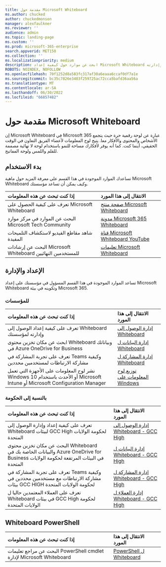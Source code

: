 ```yaml
---
title: مقدمة حول Microsoft Whiteboard
ms.author: chucked
author: chuckedmonson
manager: alexfaulkner
ms.reviewer: ''
audience: admin
ms.topic: landing-page
ms.custom: ''
ms.prod: microsoft-365-enterprise
search.appverid: MET150
ms.collection: ''
ms.localizationpriority: medium
description: ابحث عن موارد حول كيفية إعداد Microsoft Whiteboard وإدارته.
ROBOTS: NOINDEX, NOFOLLOW
ms.openlocfilehash: 70f1252d8a583fc317af30a6eaaa6ccaf0df7a1e
ms.sourcegitcommit: bc35c7826e3403f259725ac72cca5bafd36aa56a
ms.translationtype: MT
ms.contentlocale: ar-SA
ms.lasthandoff: 06/30/2022
ms.locfileid: "66857482"
---
```

# <a name="introduction-to-microsoft-whiteboard"></a>مقدمة حول Microsoft Whiteboard

إن Microsoft Whiteboard في Microsoft 365 عبارة عن لوحة رقمية حرة حيث يتجمع الأشخاص والمحتوى والأفكار معا. يتيح لوح المعلومات لأعضاء الفريق التعاون في الوقت الحقيقي، أينما كنت. كما أنه يوفر لأفكارك مساحة للنمو باستخدام لوحة لا نهائية مصممة للقلم واللمس ولوحة المفاتيح.

## <a name="get-started"></a>بدء الاستخدام

تساعدك الموارد الموجودة في هذا القسم على معرفة المزيد حول ماهية Microsoft Whiteboard وكيف يمكن أن تساعد مؤسستك.

| إذا كنت تبحث عن هذه المعلومات | الانتقال إلى هذا المورد |
|:-----|:-----|
|تعرف على كيفية الحصول على Microsoft Whiteboard|[صفحة منتج Microsoft Whiteboard](https://www.microsoft.com/en-us/microsoft-365/microsoft-whiteboard/digital-whiteboard-app)|
|البحث عن الموارد في مركز موارد Microsoft Tech Community|[مدونة Microsoft 365 Whiteboard](https://techcommunity.microsoft.com/t5/microsoft-365-blog/bg-p/microsoft_365blog/label-name/Microsoft%20Whiteboard)|
|شاهد مقاطع الفيديو لاستكشاف التلميحات المفيدة|[قناة Microsoft Whiteboard YouTube](https://www.youtube.com/c/MicrosoftWhiteboard/videos/Microsoft%20Whiteboard)|
|البحث عن إرشادات Microsoft Whiteboard للمستخدمين النهائيين|[تعليمات Microsoft Whiteboard](https://support.microsoft.com/office/microsoft-whiteboard-help-d236aef8-fcdf-4b5e-b5d7-7f157461e920)|

## <a name="setup-and-management"></a>الإعداد والإدارة

تساعد الموارد الموجودة في هذا القسم المسؤول في مؤسستك على إعداد Microsoft Whiteboard وتكوينه في بيئة Microsoft 365.

### <a name="for-organizations"></a>للمؤسسات

| إذا كنت تبحث عن هذه المعلومات | الانتقال إلى هذا المورد |
|:-----|:-----|
|تعرف على كيفية إعداد الوصول إلى Whiteboard وإدارته لمؤسستك|[إدارة الوصول إلى Whiteboard](manage-whiteboard-access-organizations.md)|
|ابحث عن مكان تخزين محتوى Whiteboard وبياناتك في Azure OneDrive for Business  |[إدارة البيانات ل Whiteboard](manage-data-organizations.md)  |
|تعرف على تجربة المشاركة في Teams وكيفية مشاركة الارتباطات لمستخدمين محددين  |[إدارة المشاركة ل Whiteboard](manage-sharing-organizations.md)  |
|نشر لوح المعلومات على الأجهزة التي تعمل Windows 10 أو الأحدث باستخدام Microsoft Intune أو Microsoft Configuration Manager  |[توزيع لوح المعلومات على Windows](deploy-on-windows-organizations.md)  |

### <a name="for-government"></a>بالنسبة إلى الحكومة

| إذا كنت تبحث عن هذه المعلومات | الانتقال إلى هذا المورد |
|:-----|:-----|
|تعرف على كيفية إعداد وإدارة الوصول إلى Whiteboard لبيئات GCC High لحكومة الولايات المتحدة|[إدارة الوصول إلى Whiteboard - GCC High](manage-whiteboard-access-gcc-high.md)|
|البحث عن مكان تخزين محتوى Whiteboard والبيانات الخاصة بك في Azure OneDrive for Business في البيئات المرتفعة لحكومة الولايات المتحدة  |[إدارة البيانات ل Whiteboard - GCC High](manage-data-gcc-high.md)  |
|تعرف على تجربة المشاركة في Teams وكيفية مشاركة الارتباطات مع مستخدمين محددين في بيئات GCC HIGH لحكومة الولايات المتحدة  |[إدارة المشاركة ل Whiteboard - GCC High](manage-sharing-gcc-high.md)  |
|تعرف على العملاء المعتمدين حاليا ل Whiteboard في بيئات GCC High لحكومة الولايات المتحدة  |[إدارة العملاء ل Whiteboard - GCC High](manage-clients-gcc-high.md)       |

## <a name="whiteboard-powershell"></a>Whiteboard PowerShell

| إذا كنت تبحث عن هذه المعلومات | الانتقال إلى هذا المورد |
|:-----|:-----|
|البحث عن مراجع تعليمات PowerShell cmdlet لإدارة Microsoft Whiteboard|[PowerShell ل Whiteboard](/powershell/module/whiteboard/)|



